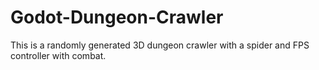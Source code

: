 # Godot-Dungeon-Crawler
This is a randomly generated 3D dungeon crawler with a spider and FPS controller with combat.
